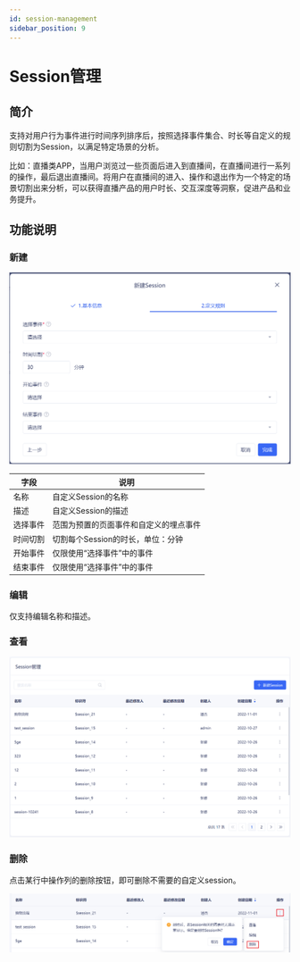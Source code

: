 ```yaml
---
id: session-management
sidebar_position: 9
---
```


# Session管理

## 简介

支持对用户行为事件进行时间序列排序后，按照选择事件集合、时长等自定义的规则切割为Session，以满足特定场景的分析。

比如：直播类APP，当用户浏览过一些页面后进入到直播间，在直播间进行一系列的操作，最后退出直播间。将用户在直播间的进入、操作和退出作为一个特定的场景切割出来分析，可以获得直播产品的用户时长、交互深度等洞察，促进产品和业务提升。

## 功能说明[](#gong-neng-shuo-ming)

### 新建

![picture 7](/img/69a01b63efedf81d24b5278573758be9752dbe58d00f6c6333885dedae742310_pic_1667302521986_2022-11-01.png)  

| 字段          | 说明   |
| ------------ | ------------------------------------------------------------------------------------------------------------------- |
| 名称             | 自定义Session的名称 |
| 描述             | 自定义Session的描述 |
| 选择事件         | 范围为预置的页面事件和自定义的埋点事件 |
| 时间切割         | 切割每个Session的时长，单位：分钟 |
| 开始事件         | 仅限使用“选择事件”中的事件 |
| 结束事件         | 仅限使用“选择事件”中的事件 |

### 编辑

仅支持编辑名称和描述。

### 查看

![picture 6](/img/d1477419e5d4a9284b599374ca4846ae55a9d485c9bd5fdc656b76a9094284e8_pic_1667301975908_2022-11-01.png)  


### 删除

点击某行中操作列的删除按钮，即可删除不需要的自定义session。

![picture 10](/img/032f2359b9265e1ddce69cde908ec53ae5d67144305137b720e1429539354021_pic_1667303754515_2022-11-01.png)  

